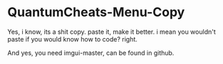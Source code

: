 # QuantumCheats-Menu-Copy
Yes, i know, its a shit copy. paste it, make it better. i mean you wouldn't paste if you would know how to code? right.

And yes, you need imgui-master, can be found in github.

